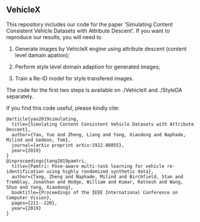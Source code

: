 ## VehicleX 

This repository includes our code for the paper 'Simulating Content Consistent Vehicle Datasets with Attribute Descent'. If you want to reproduce our results, you will need to 

1) Generate images by VehicleX engine using attribute descent (content level damain apation); 

2) Perform style level domain adaption for generated images; 

3) Train a Re-ID model for style transfered images. 

The code for the first two steps is available on ./VehicleX and ./StyleDA separately. 

If you find this code useful, please kindly cite:

```
@article{yao2019simulating,
  title={Simulating Content Consistent Vehicle Datasets with Attribute Descent},
  author={Yao, Yue and Zheng, Liang and Yang, Xiaodong and Naphade, Milind and Gedeon, Tom},
  journal={arXiv preprint arXiv:1912.08855},
  year={2019}
}
@inproceedings{tang2019pamtri,
  title={Pamtri: Pose-aware multi-task learning for vehicle re-identification using highly randomized synthetic data},
  author={Tang, Zheng and Naphade, Milind and Birchfield, Stan and Tremblay, Jonathan and Hodge, William and Kumar, Ratnesh and Wang, Shuo and Yang, Xiaodong},
  booktitle={Proceedings of the IEEE International Conference on Computer Vision},
  pages={211--220},
  year={2019}
}
```


